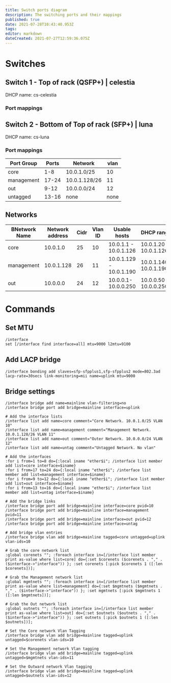 ```yaml
---
title: Switch ports diagram
description: The switching ports and their mappings
published: true
date: 2021-07-28T10:43:40.953Z
tags: 
editor: markdown
dateCreated: 2021-07-27T12:59:36.075Z
---
```


# Switches

## Switch 1 - Top of rack (QSFP+) | celestia
DHCP name: cs-celestia

### Port mappings


## Switch 2 - Bottom of Top of rack (SFP+) | luna
DHCP name: cs-luna

### Port mappings

| Port Group 	| Ports 			| Network 			| vlan 	|
| -						| -						|	-							| -		 	|
| core				| 1-8 				| 10.0.1.0/25 	| 10		|
| management	| 17-24				| 10.0.1.128/26 |	11		|
| out					| 9-12				| 10.0.0.0/24		| 12		|
| untagged 		| 13-16				| none					| none	|

## Networks
|BNetwork Name 		| Network address | Cidr 	| Vlan ID |  Usable hosts 						| DHCP range 						| Gateway | 
| -								| -								|	-			|	-				|	-													| -		 			 						| -				| 
| core						| 10.0.1.0				| 25		| 10			| 10.0.1.1 - 10.0.1.126 		| 10.0.1.20-10.0.1.126  | 10.0.1.1		|
| management 			| 10.0.1.128			| 26 		| 11 			| 10.0.1.129 - 10.0.1.190 	| 10.0.1.140-10.0.1.190 | 10.0.1.129 	|	
| out							| 10.0.0.0				| 24		| 12			| 10.0.0.1-10.0.0.250				| 10.0.0.50-10.0.0.250	| 10.0.0.1	|

# Commands

## Set MTU
```
/interface
set [/interface find interface=all] mtu=9000 l2mtu=9100
```
## Add LACP bridge
```
/interface bonding add slaves=sfp-sfpplus1,sfp-sfpplus2 mode=802.3ad lacp-rate=30secs link-monitoring=mii name=uplink mtu=9000
```
## Bridge settings
```
/interface bridge add name=mainline vlan-filtering=no
/interface bridge port add bridge=mainline interface=uplink

# Add the interface lists
/interface list add name=core comment="Core Network. 10.0.1.0/25 VLAN 10"
/interface list add name=management comment="Management Network. 10.0.1.128/26 VLAN 11"
/interface list add name=out comment="Outer Network. 10.0.0.0/24 VLAN 12"
/interface list add name=untag comment="Untagged Network. No vlan"

# Add the interfaces
:for i from=1 to=8 do={:local iname "ether$i"; /interface list member add list=core interface=$iname}
:for i from=17 to=24 do={:local iname "ether$i"; /interface list member add list=management interface=$iname}
:for i from=9 to=12 do={:local iname "ether$i"; /interface list member add list=out interface=$iname}
:for i from=13 to=16 do={:local iname "ether$i"; /interface list member add list=untag interface=$iname}

# Add the bridge links
/interface bridge port add bridge=mainline interface=core pvid=10
/interface bridge port add bridge=mainline interface=management pvid=11
/interface bridge port add bridge=mainline interface=out pvid=12
/interface bridge port add bridge=mainline interface=untag

# Add bridge vlan entries
/interface bridge vlan add bridge=mainline tagged=core untagged=uplink vlan-ids=10

# Grab the core network list
:global corenets ""; :foreach interface in=[/interface list member print as-value where list=core] do={:set $corenets ($corenets . "," . ($interface->"interface")) }; :set corenets [:pick $corenets 1 ([:len $corenets])];

# Grab the Management network list
:global mgmtnets ""; :foreach interface in=[/interface list member print as-value where list=management] do={:set $mgmtnets ($mgmtnets . "," . ($interface->"interface")) }; :set mgmtnets [:pick $mgmtnets 1 ([:len $mgmtnets])];

# Grab the Out network list
:global outnets ""; :foreach interface in=[/interface list member print as-value where list=out] do={:set $outnets ($outnets . "," . ($interface->"interface")) }; :set outnets [:pick $outnets 1 ([:len $outnets])];

# Set the Core network Vlan Tagging
/interface bridge vlan add bridge=mainline tagged=uplink untagged=$corenets vlan-ids=10

# Set the Management network Vlan tagging
/interface bridge vlan add bridge=mainline tagged=uplink untagged=$mgmtnets vlan-ids=11

# Set the Outward network Vlan tagging
/interface bridge vlan add bridge=mainline tagged=uplink untagged=$outnets vlan-ids=12



